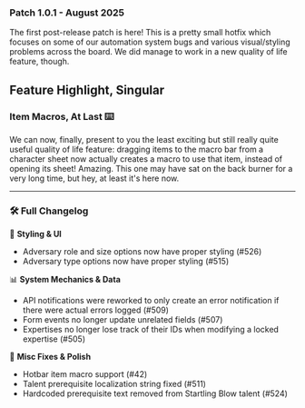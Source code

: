 ### Patch 1.0.1 - August 2025

The first post-release patch is here! This is a pretty small hotfix which focuses on some of our automation system bugs and various visual/styling problems across the board. We did manage to work in a new quality of life feature, though.

## Feature Highlight, Singular

### Item Macros, At Last ⌨️

We can now, finally, present to you the least exciting but still really quite useful quality of life feature: dragging items to the macro bar from a character sheet now actually creates a macro to use that item, instead of opening its sheet! Amazing. This one may have sat on the back burner for a very long time, but hey, at least it's here now.

----

### 🛠️ Full Changelog

💄 **Styling & UI**

* Adversary role and size options now have proper styling (#526)
* Adversary type options now have proper styling (#515)

📊 **System Mechanics & Data**

* API notifications were reworked to only create an error notification if there were actual errors logged (#509)
* Form events no longer update unrelated fields (#507)
* Expertises no longer lose track of their IDs when modifying a locked expertise (#505)

🐛 **Misc Fixes & Polish**

* Hotbar item macro support (#42)
* Talent prerequisite localization string fixed (#511)
* Hardcoded prerequisite text removed from Startling Blow talent (#524)
